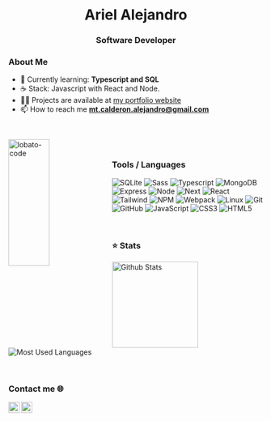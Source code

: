 <h1 align="center">Ariel Alejandro</h1>
<h3 align="center">Software Developer</h3>

### About Me

- 📙 Currently learning: **Typescript and SQL**
- ☕ Stack: Javascript with React and Node.
- 👨‍💻 Projects are available at [my portfolio website](https://mt-alejo.netlify.app/)
- 📫 How to reach me **mt.calderon.alejandro@gmail.com**

&nbsp;

<img
align="left"
width="40%"
height="250"
src="https://github-readme-streak-stats.herokuapp.com/?user=lobato-code&"
alt="lobato-code"
/>

&nbsp;

### Tools / Languages

<!-- Icons: https://simpleicons.org/ -->

![SQLite](https://img.shields.io/badge/-Sqlite-05122A?style=for-the-badge&color=302d41&logo=sqlite)
![Sass](https://img.shields.io/badge/-Sass-05122A?style=for-the-badge&color=302d41&logo=sass)
![Typescript](https://img.shields.io/badge/-Typescript-05122A?style=for-the-badge&color=302d41&logo=typescript)
![MongoDB](https://img.shields.io/badge/-Mongo-05122A?style=for-the-badge&color=302d41&logo=mongodb)
![Express](https://img.shields.io/badge/-Express-05122A?style=for-the-badge&color=302d41&logo=express)
![Node](https://img.shields.io/badge/-Node-05122A?style=for-the-badge&color=302d41&logo=nodedotjs)
![Next](https://img.shields.io/badge/-Next-05122A?style=for-the-badge&color=302d41&logo=nextdotjs)
![React](https://img.shields.io/badge/-React-05122A?style=for-the-badge&color=302d41&logo=react)
![Tailwind](https://img.shields.io/badge/-Tailwind-05122A?style=for-the-badge&color=302d41&logo=tailwindcss)
![NPM](https://img.shields.io/badge/-NPM-05122A?style=for-the-badge&color=302d41&logo=npm)
![Webpack](https://img.shields.io/badge/-Webpack-05122A?style=for-the-badge&color=302d41&logo=webpack)
![Linux](https://img.shields.io/badge/-Linux-05122A?style=for-the-badge&color=302d41&logo=linux&logoColor=dfb914)
![Git](https://img.shields.io/badge/-Git-05122A?style=for-the-badge&color=302d41&logo=git)
![GitHub](https://img.shields.io/badge/-GitHub-05122A?style=for-the-badge&color=302d41&logo=github)
![JavaScript](https://img.shields.io/badge/-JavaScript-05122A?style=for-the-badge&color=302d41&logo=javascript&logoColor=F7DF1E)
![CSS3](https://img.shields.io/badge/-CSS3-0512AB?style=for-the-badge&color=302d41&logo=CSS3&logoColor=1572B6)
![HTML5](https://img.shields.io/badge/-HTML5-0512AB?style=for-the-badge&color=302d41&logo=HTML5&logoColor=E34F26)

&nbsp;


### ⭐ Stats

<!-- Catppuccin themed -->
<img height="170" align="left" src="https://github-readme-stats.vercel.app/api?username=lobato-code&show_icons=true&bg_color=302d41&border_color=302d41&title_color=f5e0dc&text_color=d9e0ee&icon_color=c9cbff" alt="Github Stats" />
<img src="https://github-readme-stats.vercel.app/api/top-langs/?username=mt-alejo&layout=compact&show_icons=true&bg_color=302d41&border_color=302d41&title_color=f5e0dc&text_color=ffffff&icon_color=c9cbff&langs_count=6" alt="Most Used Languages" />

&nbsp;

### Contact me 🌐

[<img align="left" alt="Discord" width="22px" src="https://raw.githubusercontent.com/rahuldkjain/github-profile-readme-generator/master/src/images/icons/Social/twitter.svg" />][twitter]
[<img align="left" alt="Telegram" width="22px" src="https://raw.githubusercontent.com/rahuldkjain/github-profile-readme-generator/master/src/images/icons/Social/linked-in-alt.svg" />][linkedin]

&nbsp;

[linkedin]: https://linkedin.com/in/https://www.linkedin.com/in/alejandro-calderon-72b662233/
[twitter]: https://twitter.com/mt_alejo_
